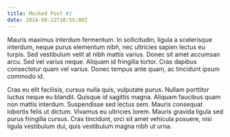 ```yaml
---
title: Mocked Post #1
date: 2014-08-22T10:55:00Z
---
```


Mauris maximus interdum fermentum. In sollicitudin, ligula a scelerisque interdum, neque purus elementum nibh, nec ultricies sapien lectus eu turpis. Sed vestibulum velit at nibh mattis varius. Donec sit amet accumsan arcu. Sed vel varius neque. Aliquam id fringilla tortor. Cras dapibus consectetur quam vel varius. Donec tempus ante quam, ac tincidunt ipsum commodo id.

Cras eu elit facilisis, cursus nulla quis, vulputate purus. Nullam porttitor luctus neque eu blandit. Quisque id sagittis magna. Aliquam faucibus quam non mattis interdum. Suspendisse sed lectus sem. Mauris consequat lobortis felis ut dictum. Vivamus eu ultricies lorem. Mauris gravida ligula sed purus fringilla cursus. Cras tincidunt, orci sit amet vehicula posuere, nisi ligula vestibulum dui, quis vestibulum magna nibh ut urna.
